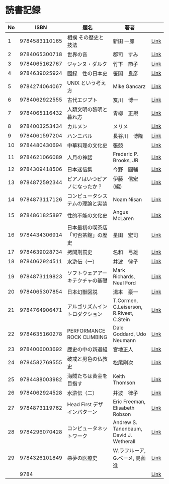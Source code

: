 # 読書記録

| No  | ISBN          | 題名                               | 著者                                     |                          |
| --- | ------------- | ---------------------------------- | ---------------------------------------- | ------------------------ |
| 1   | 9784583110165 | 相撲 その歴史と技法                | 新田 一郎                                | [Link](9784583110165.md) |
| 2   | 9784065300718 | 世界の音                           | 郡司　すみ                               | [Link](9784065300718.md) |
| 3   | 9784065162767 | ジャンヌ・ダルク                   | 竹下　節子                               | [Link](9784065162767.md) |
| 4   | 9784639025924 | 図録　性の日本史                   | 笹間　良彦                               | [Link](9784639025924.md) |
| 5   | 9784274064067 | UNIX という考え方                  | Mike Gancarz                             | [Link](9784274064067.md) |
| 6   | 9784062922555 | 古代エジプト                       | 笈川　博一                               | [Link](9784062922555.md) |
| 7   | 9784065116432 | 人類文明の黎明と暮れ方             | 青柳　正規                               | [Link](9784065116432.md) |
| 8   | 9784003253434 | カルメン                           | メリメ                                   | [Link](9784003253434.md) |
| 9   | 9784061597204 | ハンニバル                         | 長谷川　博隆                             | [Link](9784061597204.md) |
| 10  | 9784480430694 | 中華料理の文化史                   | 張競                                     | [Link](9784480430694.md) |
| 11  | 9784621066089 | 人月の神話                         | Frederic P. Brooks, JR                   | [Link](9784621066089.md) |
| 12  | 9784309418506 | 日本迷信集                         | 今野　圓輔                               | [Link](9784309418506.md) |
| 13  | 9784872592344 | ピアノはいつピアノになったか？     | 伊藤　信宏(編)                           | [Link](9784872592344.md) |
| 14  | 9784873117126 | コンピュータシステムの理論と実装   | Noam Nisan                               | [Link](9784873117126.md) |
| 15  | 9784861825897 | 性的不能の文化史                   | Angus McLaren                            | [Link](9784861825897.md) |
| 16  | 9784434306914 | 日本最初の喫茶店「可否茶館」の歴史 | 星田　宏司                               | [Link](9784434306914.md) |
| 17  | 9784639028734 | 拷問刑罰史                         | 名和　弓雄                               | [Link](9784639028734.md) |
| 18  | 9784062924511 | 水滸伝（一）                       | 井波　律子                               | [Link](9784062924511.md) |
| 19  | 9784873119823 | ソフトウェアアーキテクチャの基礎   | Mark Richards, Neal Ford                 | [Link](9784873119823.md) |
| 20  | 9784065307854 | 日本幻獣図説                       | 湯本　豪一                               | [Link](9784065307854.md) |
| 21  | 9784764906471 | アルゴリズムイントロダクション     | T.Cormen, C.Leiserson, R.Rivest, C.Stein | [Link](9784764906471.md) |
| 22  | 9784635160278 | PERFORMANCE ROCK CLIMBING          | Dale Goddard, Udo Neumann                | [Link](9784635160278.md) |
| 23  | 9784006003692 | 歴史の中の新選組                   | 宮地正人                                 | [Link](9784006003692.md) |
| 24  | 9784582769555 | 破戒と男色の仏教史                 | 松尾剛次                                 | [Link](9784582769555.md) |
| 25  | 9784488003982 | 海賊たちは黄金を目指す             | Keith Thomson                            | [Link](9784488003982.md) |
| 26  | 9784062924528 | 水滸伝（二）                       | 井波　律子                               | [Link](9784062924528.md) |
| 27  | 9784873119762 | Head First デザインパターン        | Eric Freeman, Elisabeth Robson           | [Link](9784873119762.md) |
| 28  | 9784296070428 | コンピュータネットワーク           | Andrew S. Tanenbaum, David J. Wetherall  | [Link](9784296070428.md) |
| 29  | 9784326101849 | 悪夢の医療史                       | W.ラフルーア, G.ベーメ, 島薗 進          | [Link](9784326101849.md) |
|     | 9784          |                                    |                                          | [Link](.md)              |
